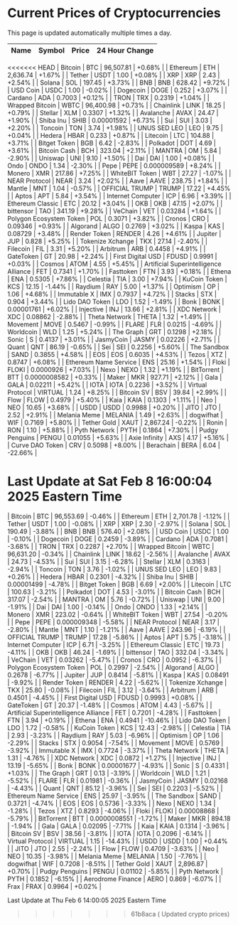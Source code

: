 # Current Prices of Cryptocurrencies
This page is updated automatically multiple times a day.

| Name | Symbol | Price | 24 Hour Change |
| :---: |:---:| :---: | :---: |
<<<<<<< HEAD
| Bitcoin | BTC | 96,507.81 | +0.68% |
| Ethereum | ETH | 2,636.74 | +1.67% |
| Tether | USDT | 1.00 | +0.08% |
| XRP | XRP | 2.43 | +2.54% |
| Solana | SOL | 197.45 | +3.73% |
| BNB | BNB | 628.42 | +9.72% |
| USD Coin | USDC | 1.00 | -0.02% |
| Dogecoin | DOGE | 0.252 | +3.07% |
| Cardano | ADA | 0.7003 | +0.12% |
| TRON | TRX | 0.2319 | +1.04% |
| Wrapped Bitcoin | WBTC | 96,400.98 | +0.73% |
| Chainlink | LINK | 18.25 | +0.79% |
| Stellar | XLM | 0.3307 | +1.32% |
| Avalanche | AVAX | 24.47 | +1.90% |
| Shiba Inu | SHIB | 0.00001592 | +6.73% |
| Sui | SUI | 3.03 | +2.20% |
| Toncoin | TON | 3.74 | +1.98% |
| UNUS SED LEO | LEO | 9.75 | +0.04% |
| Hedera | HBAR | 0.233 | +0.87% |
| Litecoin | LTC | 104.88 | +3.71% |
| Bitget Token | BGB | 6.42 | -2.83% |
| Polkadot | DOT | 4.69 | +3.61% |
| Bitcoin Cash | BCH | 323.04 | +2.11% |
| MANTRA | OM | 5.84 | -2.90% |
| Uniswap | UNI | 9.10 | +1.50% |
| Dai | DAI | 1.00 | +0.08% |
| Ondo | ONDO | 1.34 | -2.30% |
| Pepe | PEPE | 0.000009589 | +8.24% |
| Monero | XMR | 217.86 | +7.25% |
| WhiteBIT Token | WBT | 27.27 | -1.07% |
| NEAR Protocol | NEAR | 3.24 | +2.02% |
| Aave | AAVE | 238.75 | +1.84% |
| Mantle | MNT | 1.04 | -0.57% |
| OFFICIAL TRUMP | TRUMP | 17.22 | +4.45% |
| Aptos | APT | 5.84 | +3.54% |
| Internet Computer | ICP | 6.96 | +3.39% |
| Ethereum Classic | ETC | 20.12 | +3.04% |
| OKB | OKB | 47.15 | +2.07% |
| bittensor | TAO | 341.19 | +9.28% |
| VeChain | VET | 0.03284 | +1.64% |
| Polygon Ecosystem Token | POL | 0.3071 | +3.82% |
| Cronos | CRO | 0.09346 | +0.93% |
| Algorand | ALGO | 0.2769 | +3.02% |
| Kaspa | KAS | 0.08729 | +3.48% |
| Render Token | RENDER | 4.26 | +4.61% |
| Jupiter | JUP | 0.828 | +5.25% |
| Tokenize Xchange | TKX | 27.14 | -2.40% |
| Filecoin | FIL | 3.31 | +5.20% |
| Arbitrum | ARB | 0.4458 | +4.91% |
| GateToken | GT | 20.98 | +2.24% |
| First Digital USD | FDUSD | 0.9991 | +0.03% |
| Cosmos | ATOM | 4.55 | +5.45% |
| Artificial Superintelligence Alliance | FET | 0.7341 | +1.70% |
| Fasttoken | FTN | 3.93 | +0.18% |
| Ethena | ENA | 0.5305 | +7.86% |
| Celestia | TIA | 3.00 | +7.94% |
| KuCoin Token | KCS | 12.15 | -1.44% |
| Raydium | RAY | 5.00 | +1.37% |
| Optimism | OP | 1.06 | +4.68% |
| Immutable X | IMX | 0.7937 | +4.72% |
| Stacks | STX | 0.904 | +3.44% |
| Lido DAO Token | LDO | 1.52 | -1.49% |
| Bonk | BONK | 0.00001761 | +6.02% |
| Injective | INJ | 13.66 | +2.81% |
| XDC Network | XDC | 0.08862 | -2.88% |
| Theta Network | THETA | 1.32 | +1.49% |
| Movement | MOVE | 0.5467 | -0.99% |
| FLARE | FLR | 0.0215 | -4.69% |
| Worldcoin | WLD | 1.25 | +5.24% |
| The Graph | GRT | 0.1298 | +2.18% |
| Sonic | S | 0.4137 | +3.01% |
| JasmyCoin | JASMY | 0.02226 | +2.71% |
| Quant | QNT | 86.19 | -0.65% |
| Sei | SEI | 0.2256 | +5.60% |
| The Sandbox | SAND | 0.3855 | +4.58% |
| EOS | EOS | 0.6035 | +4.53% |
| Tezos | XTZ | 0.8747 | +6.08% |
| Ethereum Name Service | ENS | 25.16 | +1.54% |
| Floki | FLOKI | 0.0000926 | +7.03% |
| Nexo | NEXO | 1.32 | +1.19% |
| BitTorrent | BTT | 0.0000008582 | +0.33% |
| Maker | MKR | 927.71 | +2.12% |
| Gala | GALA | 0.02211 | +5.42% |
| IOTA | IOTA | 0.2236 | +3.52% |
| Virtual Protocol | VIRTUAL | 1.24 | +8.25% |
| Bitcoin SV | BSV | 39.84 | +2.99% |
| Flow | FLOW | 0.4979 | +5.40% |
| Kaia | KAIA | 0.1303 | +1.11% |
| Neo | NEO | 10.65 | +3.68% |
| USDD | USDD | 0.9988 | +0.20% |
| JITO | JTO | 2.52 | +2.91% |
| Melania Meme | MELANIA | 1.49 | +2.63% |
| dogwifhat | WIF | 0.7169 | +5.80% |
| Tether Gold | XAUT | 2,867.24 | -0.22% |
| Ronin | RON | 1.10 | +5.88% |
| Pyth Network | PYTH | 0.1864 | +7.30% |
| Pudgy Penguins | PENGU | 0.01055 | +5.63% |
| Axie Infinity | AXS | 4.17 | +5.16% |
| Curve DAO Token | CRV | 0.5098 | +8.00% |
| Berachain | BERA | 6.04 | -22.66% |

Last Update at Sat Feb  8 16:00:04 2025 Eastern Time
=======
| Bitcoin | BTC | 96,553.69 | -0.46% |
| Ethereum | ETH | 2,701.78 | -1.12% |
| Tether | USDT | 1.00 | -0.08% |
| XRP | XRP | 2.30 | -2.97% |
| Solana | SOL | 190.49 | -3.88% |
| BNB | BNB | 576.40 | +2.08% |
| USD Coin | USDC | 1.00 | -0.10% |
| Dogecoin | DOGE | 0.2459 | -3.89% |
| Cardano | ADA | 0.7081 | -3.68% |
| TRON | TRX | 0.2287 | +2.70% |
| Wrapped Bitcoin | WBTC | 96,631.20 | -0.34% |
| Chainlink | LINK | 18.62 | -2.56% |
| Avalanche | AVAX | 24.73 | -4.53% |
| Sui | SUI | 3.15 | -6.28% |
| Stellar | XLM | 0.3163 | -2.94% |
| Toncoin | TON | 3.76 | -1.02% |
| UNUS SED LEO | LEO | 9.83 | +0.26% |
| Hedera | HBAR | 0.2301 | -4.32% |
| Shiba Inu | SHIB | 0.00001499 | -4.78% |
| Bitget Token | BGB | 6.69 | +2.00% |
| Litecoin | LTC | 100.63 | -3.21% |
| Polkadot | DOT | 4.53 | -3.01% |
| Bitcoin Cash | BCH | 317.07 | -2.54% |
| MANTRA | OM | 5.76 | -0.72% |
| Uniswap | UNI | 9.00 | -1.91% |
| Dai | DAI | 1.00 | -0.14% |
| Ondo | ONDO | 1.33 | +2.14% |
| Monero | XMR | 223.02 | -0.64% |
| WhiteBIT Token | WBT | 27.54 | -0.20% |
| Pepe | PEPE | 0.000009348 | -5.58% |
| NEAR Protocol | NEAR | 3.17 | -2.80% |
| Mantle | MNT | 1.10 | -1.21% |
| Aave | AAVE | 243.96 | -6.19% |
| OFFICIAL TRUMP | TRUMP | 17.28 | -5.86% |
| Aptos | APT | 5.75 | -3.18% |
| Internet Computer | ICP | 6.71 | -3.25% |
| Ethereum Classic | ETC | 19.73 | -4.11% |
| OKB | OKB | 46.24 | -1.69% |
| bittensor | TAO | 332.04 | -3.34% |
| VeChain | VET | 0.03262 | -5.47% |
| Cronos | CRO | 0.0952 | -6.37% |
| Polygon Ecosystem Token | POL | 0.2997 | -2.54% |
| Algorand | ALGO | 0.2678 | -6.77% |
| Jupiter | JUP | 0.8414 | -5.81% |
| Kaspa | KAS | 0.08491 | -9.92% |
| Render Token | RENDER | 4.22 | -5.62% |
| Tokenize Xchange | TKX | 25.80 | -0.08% |
| Filecoin | FIL | 3.12 | -3.64% |
| Arbitrum | ARB | 0.4501 | -4.45% |
| First Digital USD | FDUSD | 0.9993 | +0.08% |
| GateToken | GT | 20.37 | -1.48% |
| Cosmos | ATOM | 4.43 | -5.67% |
| Artificial Superintelligence Alliance | FET | 0.7201 | -4.28% |
| Fasttoken | FTN | 3.94 | +0.19% |
| Ethena | ENA | 0.4941 | -10.46% |
| Lido DAO Token | LDO | 1.72 | -0.58% |
| KuCoin Token | KCS | 12.43 | -2.98% |
| Celestia | TIA | 2.93 | -3.23% |
| Raydium | RAY | 5.03 | -6.96% |
| Optimism | OP | 1.06 | -2.29% |
| Stacks | STX | 0.9054 | -7.54% |
| Movement | MOVE | 0.5769 | -3.92% |
| Immutable X | IMX | 0.7724 | -3.37% |
| Theta Network | THETA | 1.31 | -4.76% |
| XDC Network | XDC | 0.0872 | +1.27% |
| Injective | INJ | 13.19 | -5.65% |
| Bonk | BONK | 0.00001677 | -4.93% |
| Sonic | S | 0.4331 | +1.03% |
| The Graph | GRT | 0.13 | -3.19% |
| Worldcoin | WLD | 1.21 | -5.52% |
| FLARE | FLR | 0.01981 | -0.36% |
| JasmyCoin | JASMY | 0.02168 | -4.43% |
| Quant | QNT | 85.12 | -3.96% |
| Sei | SEI | 0.2203 | -5.52% |
| Ethereum Name Service | ENS | 25.97 | -3.95% |
| The Sandbox | SAND | 0.3721 | -4.74% |
| EOS | EOS | 0.5736 | -3.33% |
| Nexo | NEXO | 1.34 | -1.28% |
| Tezos | XTZ | 0.8293 | -4.06% |
| Floki | FLOKI | 0.00008868 | -5.79% |
| BitTorrent | BTT | 0.0000008551 | -1.72% |
| Maker | MKR | 894.18 | -1.94% |
| Gala | GALA | 0.02095 | -7.71% |
| Kaia | KAIA | 0.1314 | -3.96% |
| Bitcoin SV | BSV | 38.56 | -3.81% |
| IOTA | IOTA | 0.2096 | -6.14% |
| Virtual Protocol | VIRTUAL | 1.15 | -14.43% |
| USDD | USDD | 1.00 | +0.44% |
| JITO | JTO | 2.55 | -2.24% |
| Flow | FLOW | 0.4709 | -3.63% |
| Neo | NEO | 10.35 | -3.98% |
| Melania Meme | MELANIA | 1.50 | -7.76% |
| dogwifhat | WIF | 0.7208 | -8.51% |
| Tether Gold | XAUT | 2,896.87 | +0.70% |
| Pudgy Penguins | PENGU | 0.01102 | -5.85% |
| Pyth Network | PYTH | 0.1852 | -6.15% |
| Aerodrome Finance | AERO | 0.869 | -6.07% |
| Frax | FRAX | 0.9964 | +0.02% |

Last Update at Thu Feb  6 14:00:05 2025 Eastern Time
>>>>>>> 61b8aca ( Updated crypto prices)
